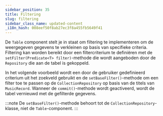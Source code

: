 ```yaml
---
sidebar_position: 35
title: Filtering
slug: filtering
sidebar_class_name: updated-content
_i18n_hash: 008eef50f8ab27ec3f8a455fb5649f41
---
```

De `Table` component stelt je in staat om filtering te implementeren om de weergegeven gegevens te verkleinen op basis van specifieke criteria. Filtering kan worden bereikt door een filtercriterium te definiëren met de `setFilter(Predicate<T> filter)`-methode die wordt aangeboden door de `Repository` die aan de tabel is gekoppeld.

In het volgende voorbeeld wordt een door de gebruiker gedefinieerd criterium uit het zoekveld gebruikt en de `setBaseFilter()`-methode om een filter toe te passen op de `CollectionRepository` op basis van de titels van `MusicRecord`. Wanneer de `commit()`-methode wordt geactiveerd, wordt de tabel vernieuwd met de gefilterde gegevens.

:::note
De `setBaseFilter()`-methode behoort tot de `CollectionRepository`-klasse, niet de `Table`-component.
:::
